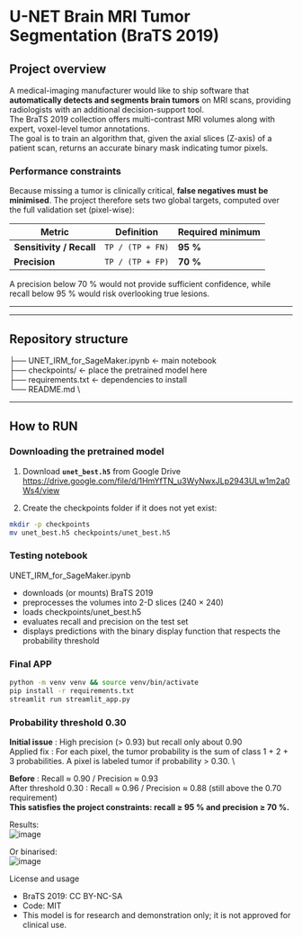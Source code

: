 # U-NET Brain MRI Tumor Segmentation (BraTS 2019)

## Project overview

A medical-imaging manufacturer would like to ship software that **automatically detects and segments brain tumors** on MRI scans, providing radiologists with an additional decision-support tool.  
The BraTS 2019 collection offers multi-contrast MRI volumes along with expert, voxel-level tumor annotations.  
The goal is to train an algorithm that, given the axial slices (Z-axis) of a patient scan, returns an accurate binary mask indicating tumor pixels.

### Performance constraints

Because missing a tumor is clinically critical, **false negatives must be minimised**. The project therefore sets two global targets, computed over the full validation set (pixel-wise):

| Metric | Definition | Required minimum |
|--------|------------|------------------|
| **Sensitivity / Recall** | `TP / (TP + FN)` | **95 %** |
| **Precision** | `TP / (TP + FP)` | **70 %** |

A precision below 70 % would not provide sufficient confidence, while recall below 95 % would risk overlooking true lesions.

---
---

## Repository structure
├── UNET_IRM_for_SageMaker.ipynb   ← main notebook \
├── checkpoints/                   ← place the pretrained model here \
├── requirements.txt               ← dependencies to install   \
└── README.md \

---

## How to RUN
### Downloading the pretrained model

1. Download **`unet_best.h5`** from Google Drive  \
   https://drive.google.com/file/d/1HmYfTN_u3WyNwxJLp2943ULw1m2a0Ws4/view

2. Create the checkpoints folder if it does not yet exist:

```bash
mkdir -p checkpoints
mv unet_best.h5 checkpoints/unet_best.h5
```

### Testing notebook

UNET_IRM_for_SageMaker.ipynb
- downloads (or mounts) BraTS 2019
- preprocesses the volumes into 2-D slices (240 × 240)
- loads checkpoints/unet_best.h5
- evaluates recall and precision on the test set
- displays predictions with the binary display function that respects the probability threshold

### Final APP

```bash
python -m venv venv && source venv/bin/activate
pip install -r requirements.txt
streamlit run streamlit_app.py
```

### Probability threshold 0.30
**Initial issue** : High precision (> 0.93) but recall only about 0.90 \
Applied fix : For each pixel, the tumor probability is the sum of class 1 + 2 + 3 probabilities. A pixel is labeled tumor if probability > 0.30. \

**Before** : Recall ≈ 0.90 / Precision ≈ 0.93 \
After threshold 0.30 : Recall ≈ 0.96 / Precision ≈ 0.88 (still above the 0.70 requirement) \
**This satisfies the project constraints: recall ≥ 95 % and precision ≥ 70 %.**

Results:\
![image](https://github.com/user-attachments/assets/962a98b6-7a19-4950-b104-930ad3f9a1bb)

Or binarised:\
![image](https://github.com/user-attachments/assets/a617dc86-d9c6-4fc1-92a8-d87c05db887f)

License and usage
- BraTS 2019: CC BY-NC-SA
- Code: MIT
- This model is for research and demonstration only; it is not approved for clinical use.
